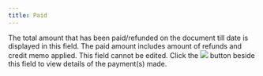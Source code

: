 ```yaml
---
title: Paid
---
```



The total amount that has been paid/refunded on the document till date  is displayed in this field. The paid amount includes amount of refunds  and credit memo applied. This field cannot be edited. Click the ![]({{site.sp_baseurl}}/img/sales_doc_alias_icon.gif) button beside this field to view details of the payment(s)  made.
